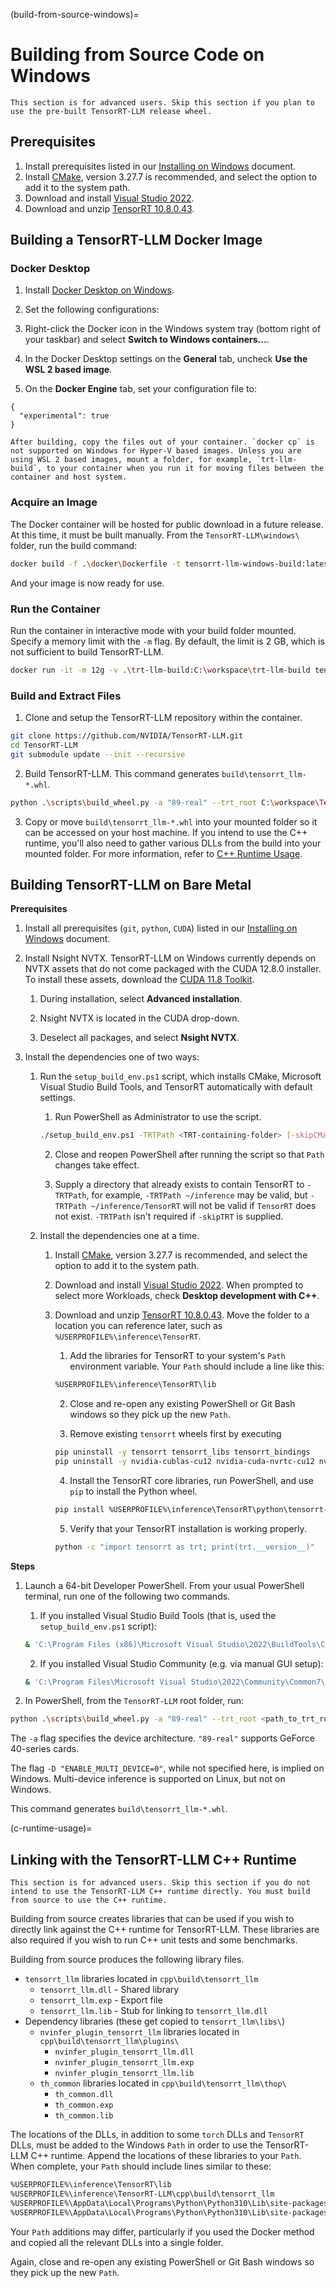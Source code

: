 (build-from-source-windows)=

# Building from Source Code on Windows

```{note}
This section is for advanced users. Skip this section if you plan to use the pre-built TensorRT-LLM release wheel.
```

## Prerequisites

1. Install prerequisites listed in our [Installing on Windows](https://nvidia.github.io/TensorRT-LLM/installation/windows.html) document.
2. Install [CMake](https://cmake.org/download/), version 3.27.7 is recommended, and select the option to add it to the system path.
3. Download and install [Visual Studio 2022](https://visualstudio.microsoft.com/).
4. Download and unzip [TensorRT 10.8.0.43](https://developer.nvidia.com/downloads/compute/machine-learning/tensorrt/10.8.0/zip/TensorRT-10.8.0.43.Windows.win10.cuda-12.8.zip).

## Building a TensorRT-LLM Docker Image

### Docker Desktop

1. Install [Docker Desktop on Windows](https://docs.docker.com/desktop/install/windows-install/).
2. Set the following configurations:

  1. Right-click the Docker icon in the Windows system tray (bottom right of your taskbar) and select **Switch to Windows containers...**.
  2. In the Docker Desktop settings on the **General** tab, uncheck **Use the WSL 2 based image**.
  3. On the **Docker Engine** tab, set your configuration file to:

  ```
  {
    "experimental": true
  }
  ```

```{note}
After building, copy the files out of your container. `docker cp` is not supported on Windows for Hyper-V based images. Unless you are using WSL 2 based images, mount a folder, for example, `trt-llm-build`, to your container when you run it for moving files between the container and host system.
```

### Acquire an Image

The Docker container will be hosted for public download in a future release. At this time, it must be built manually. From the `TensorRT-LLM\windows\` folder, run the build command:

```bash
docker build -f .\docker\Dockerfile -t tensorrt-llm-windows-build:latest .
```

And your image is now ready for use.

### Run the Container

Run the container in interactive mode with your build folder mounted. Specify a memory limit with the `-m` flag. By default, the limit is 2 GB, which is not sufficient to build TensorRT-LLM.

```bash
docker run -it -m 12g -v .\trt-llm-build:C:\workspace\trt-llm-build tensorrt-llm-windows-build:latest
```

### Build and Extract Files

1. Clone and setup the TensorRT-LLM repository within the container.

```bash
git clone https://github.com/NVIDIA/TensorRT-LLM.git
cd TensorRT-LLM
git submodule update --init --recursive
```

2. Build TensorRT-LLM. This command generates `build\tensorrt_llm-*.whl`.

```bash
python .\scripts\build_wheel.py -a "89-real" --trt_root C:\workspace\TensorRT-10.8.0.43\
```

3. Copy or move `build\tensorrt_llm-*.whl` into your mounted folder so it can be accessed on your host machine. If you intend to use the C++ runtime, you'll also need to gather various DLLs from the build into your mounted folder. For more information, refer to [C++ Runtime Usage](#c-runtime-usage).



## Building TensorRT-LLM on Bare Metal

**Prerequisites**

1. Install all prerequisites (`git`, `python`, `CUDA`) listed in our [Installing on Windows](https://nvidia.github.io/TensorRT-LLM/installation/windows.html) document.
2. Install Nsight NVTX. TensorRT-LLM on Windows currently depends on NVTX assets that do not come packaged with the CUDA 12.8.0 installer. To install these assets, download the [CUDA 11.8 Toolkit](https://developer.nvidia.com/cuda-11-8-0-download-archive?target_os=Windows&target_arch=x86_64).

    1. During installation, select **Advanced installation**.

    2. Nsight NVTX is located in the CUDA drop-down.

    3. Deselect all packages, and select **Nsight NVTX**.

3. Install the dependencies one of two ways:

    1. Run the `setup_build_env.ps1` script, which installs CMake, Microsoft Visual Studio Build Tools, and TensorRT automatically with default settings.

        1. Run PowerShell as Administrator to use the script.

        ```bash
        ./setup_build_env.ps1 -TRTPath <TRT-containing-folder> [-skipCMake] [-skipVSBuildTools] [-skipTRT]
        ```

        2. Close and reopen PowerShell after running the script so that `Path` changes take effect.

        3. Supply a directory that already exists to contain TensorRT to `-TRTPath`, for example, `-TRTPath ~/inference` may be valid, but `-TRTPath ~/inference/TensorRT` will not be valid if `TensorRT` does not exist. `-TRTPath` isn't required if `-skipTRT` is supplied.

    2. Install the dependencies one at a time.

        1. Install [CMake](https://cmake.org/download/), version 3.27.7 is recommended, and select the option to add it to the system path.
        2. Download and install [Visual Studio 2022](https://visualstudio.microsoft.com/). When prompted to select more Workloads, check **Desktop development with C++**.
        3. Download and unzip [TensorRT 10.8.0.43](https://developer.nvidia.com/downloads/compute/machine-learning/tensorrt/10.8.0/zip/TensorRT-10.8.0.43.Windows.win10.cuda-12.8.zip). Move the folder to a location you can reference later, such as `%USERPROFILE%\inference\TensorRT`.

            1. Add the libraries for TensorRT  to your system's `Path` environment variable. Your `Path` should include a line like this:

            ```bash
            %USERPROFILE%\inference\TensorRT\lib
            ```

            2. Close and re-open any existing PowerShell or Git Bash windows so they pick up the new `Path`.

            3. Remove existing `tensorrt` wheels first by executing

            ```bash
            pip uninstall -y tensorrt tensorrt_libs tensorrt_bindings
            pip uninstall -y nvidia-cublas-cu12 nvidia-cuda-nvrtc-cu12 nvidia-cuda-runtime-cu12 nvidia-cudnn-cu12
            ```

            4. Install the TensorRT core libraries, run PowerShell, and use `pip` to install the Python wheel.

            ```bash
            pip install %USERPROFILE%\inference\TensorRT\python\tensorrt-*.whl
            ```

            5. Verify that your TensorRT installation is working properly.

            ```bash
            python -c "import tensorrt as trt; print(trt.__version__)"
            ```


**Steps**

1. Launch a 64-bit Developer PowerShell. From your usual PowerShell terminal, run one of the following two commands.

    1. If you installed Visual Studio Build Tools (that is, used the `setup_build_env.ps1` script):

    ```bash
    & 'C:\Program Files (x86)\Microsoft Visual Studio\2022\BuildTools\Common7\Tools\Launch-VsDevShell.ps1' -Arch amd64
    ```

    2. If you installed Visual Studio Community (e.g. via manual GUI setup):

    ```bash
    & 'C:\Program Files\Microsoft Visual Studio\2022\Community\Common7\Tools\Launch-VsDevShell.ps1' -Arch amd64
    ```

2. In PowerShell, from the `TensorRT-LLM` root folder, run:

```bash
python .\scripts\build_wheel.py -a "89-real" --trt_root <path_to_trt_root>
```

The `-a` flag specifies the device architecture. `"89-real"` supports GeForce 40-series cards.

The flag `-D "ENABLE_MULTI_DEVICE=0"`, while not specified here, is implied on Windows. Multi-device inference is supported on Linux, but not on Windows.

This command generates `build\tensorrt_llm-*.whl`.

(c-runtime-usage)=
## Linking with the TensorRT-LLM C++ Runtime

```{note}
This section is for advanced users. Skip this section if you do not intend to use the TensorRT-LLM C++ runtime directly. You must build from source to use the C++ runtime.
```

Building from source creates libraries that can be used if you wish to directly link against the C++ runtime for TensorRT-LLM. These libraries are also required if you wish to run C++ unit tests and some benchmarks.

Building from source produces the following library files.
- `tensorrt_llm` libraries located in `cpp\build\tensorrt_llm`
  - `tensorrt_llm.dll` - Shared library
  - `tensorrt_llm.exp` - Export file
  - `tensorrt_llm.lib` - Stub for linking to `tensorrt_llm.dll`
- Dependency libraries (these get copied to `tensorrt_llm\libs\`)
  - `nvinfer_plugin_tensorrt_llm` libraries located in `cpp\build\tensorrt_llm\plugins\`
    - `nvinfer_plugin_tensorrt_llm.dll`
    - `nvinfer_plugin_tensorrt_llm.exp`
    - `nvinfer_plugin_tensorrt_llm.lib`
  - `th_common` libraries located in `cpp\build\tensorrt_llm\thop\`
    - `th_common.dll`
    - `th_common.exp`
    - `th_common.lib`

The locations of the DLLs, in addition to some `torch` DLLs and `TensorRT` DLLs, must be added to the Windows `Path` in order to use the TensorRT-LLM C++ runtime. Append the locations of these libraries to your `Path`. When complete, your `Path` should include lines similar to these:

```bash
%USERPROFILE%\inference\TensorRT\lib
%USERPROFILE%\inference\TensorRT-LLM\cpp\build\tensorrt_llm
%USERPROFILE%\AppData\Local\Programs\Python\Python310\Lib\site-packages\tensorrt_llm\libs
%USERPROFILE%\AppData\Local\Programs\Python\Python310\Lib\site-packages\torch\lib
```

Your `Path` additions may differ, particularly if you used the Docker method and copied all the relevant DLLs into a single folder.

Again, close and re-open any existing PowerShell or Git Bash windows so they pick up the new `Path`.
